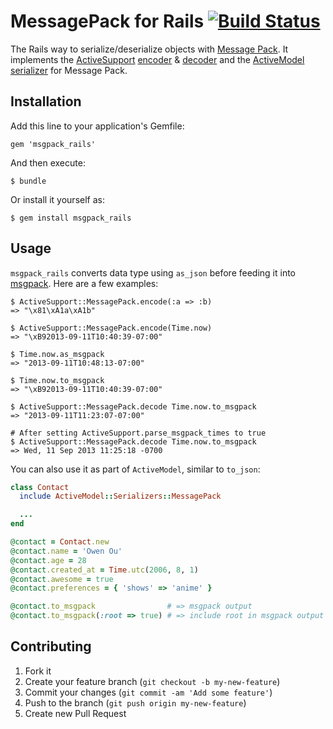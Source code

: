 # MessagePack for Rails [![Build Status](https://travis-ci.org/jingweno/msgpack_rails.png?branch=master)](https://travis-ci.org/jingweno/msgpack_rails)

The Rails way to serialize/deserialize objects with [Message Pack](http://msgpack.org).
It implements the [ActiveSupport](http://rubygems.org/gems/activesupport) [encoder](https://github.com/jingweno/msgpack_rails/blob/master/lib/msgpack_rails/activesupport/message_pack/encoding.rb) & [decoder](https://github.com/jingweno/msgpack_rails/blob/master/lib/msgpack_rails/activesupport/message_pack/decoding.rb) and the [ActiveModel](http://rubygems.org/gems/activemodel) [serializer](https://github.com/jingweno/msgpack_rails/blob/master/lib/msgpack_rails/activemodel/serializers/message_pack.rb) for Message Pack.

## Installation

Add this line to your application's Gemfile:

    gem 'msgpack_rails'

And then execute:

    $ bundle

Or install it yourself as:

    $ gem install msgpack_rails

## Usage

`msgpack_rails` converts data type using `as_json` before feeding it into [msgpack](http://rubygems.org/gems/msgpack).
Here are a few examples:

    $ ActiveSupport::MessagePack.encode(:a => :b)
    => "\x81\xA1a\xA1b"

    $ ActiveSupport::MessagePack.encode(Time.now)
    => "\xB92013-09-11T10:40:39-07:00"

    $ Time.now.as_msgpack
    => "2013-09-11T10:48:13-07:00"

    $ Time.now.to_msgpack
    => "\xB92013-09-11T10:40:39-07:00"

    $ ActiveSupport::MessagePack.decode Time.now.to_msgpack
    => "2013-09-11T11:23:07-07:00"

    # After setting ActiveSupport.parse_msgpack_times to true
    $ ActiveSupport::MessagePack.decode Time.now.to_msgpack
    => Wed, 11 Sep 2013 11:25:18 -0700

You can also use it as part of `ActiveModel`, similar to `to_json`:

```ruby
class Contact
  include ActiveModel::Serializers::MessagePack

  ...
end

@contact = Contact.new
@contact.name = 'Owen Ou'
@contact.age = 28
@contact.created_at = Time.utc(2006, 8, 1)
@contact.awesome = true
@contact.preferences = { 'shows' => 'anime' }

@contact.to_msgpack                # => msgpack output
@contact.to_msgpack(:root => true) # => include root in msgpack output
```


## Contributing

1. Fork it
2. Create your feature branch (`git checkout -b my-new-feature`)
3. Commit your changes (`git commit -am 'Add some feature'`)
4. Push to the branch (`git push origin my-new-feature`)
5. Create new Pull Request
